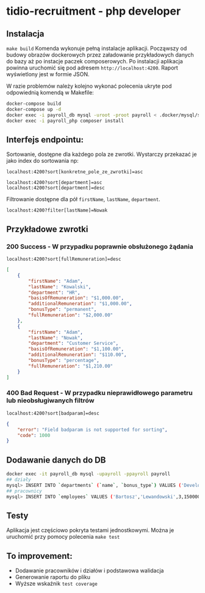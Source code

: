 # tidio-recruitment - php developer

## Instalacja
`make build`
Komenda wykonuje pełną instalacje aplikacji. Począwszy od budowy obrazów dockerowych przez załadowanie przykładowych danych do bazy aż po instacje paczek composerowych. Po instalacji aplikacja powinna uruchomić się pod adresem `http://localhost:4200`. Raport wyświetlony jest w formie JSON. 

W razie problemów należy kolejno wykonać polecenia ukryte pod odpowiednią komendą w Makefile:
```bash
docker-compose build
docker-compose up -d
docker exec -i payroll_db mysql -uroot -proot payroll < .docker/mysql/schema.sql
docker exec -i payroll_php composer install
```

## Interfejs endpointu:

Sortowanie, dostępne dla każdego pola ze zwrotki. Wystarczy przekazać je jako index do sortowania np:
```
localhost:4200?sort[konkretne_pole_ze_zwrotki]=asc

localhost:4200?sort[department]=asc
localhost:4200?sort[department]=desc
```

Filtrowanie dostępne dla pół `firstName`, `lastName`, `department`.
```
localhost:4200?filter[lastName]=Nowak
```

## Przykładowe zwrotki
### 200 Success - W przypadku poprawnie obsłużonego żądania
`localhost:4200?sort[fullRemuneration]=desc`
```json
[
    {
        "firstName": "Adam",
        "lastName": "Kowalski",
        "department": "HR",
        "basisOfRemuneration": "$1,000.00",
        "additionalRemuneration": "$1,000.00",
        "bonusType": "permanent",
        "fullRemuneration": "$2,000.00"
    },
    {
        "firstName": "Adam",
        "lastName": "Nowak",
        "department": "Customer Service",
        "basisOfRemuneration": "$1,100.00",
        "additionalRemuneration": "$110.00",
        "bonusType": "percentage",
        "fullRemuneration": "$1,210.00"
    }
]
```

### 400 Bad Request - W przypadku nieprawidłowego parametru lub nieobsługiwanych filtrów
`localhost:4200?sort[badparam]=desc`
```json
{
    "error": "Field badparam is not supported for sorting",
    "code": 1000
}
```

## Dodawanie danych do DB
```bash
docker exec -it payroll_db mysql -upayroll -ppayroll payroll
## działy
mysql> INSERT INTO `departments` (`name`, `bonus_type`) VALUES ('Development','permanent');
## pracownicy
mysql> INSERT INTO `employees` VALUES ('Bartosz','Lewandowski',3,150000,'2013-01-10 00:00:00');
```

## Testy
Aplikacja jest częściowo pokryta testami jednostkowymi. Można je uruchomić przy pomocy polecenia `make test`

## To improvement:
- Dodawanie pracowników i działów i podstawowa walidacja
- Generowanie raportu do pliku
- Wyższe wskaźnik `test coverage`